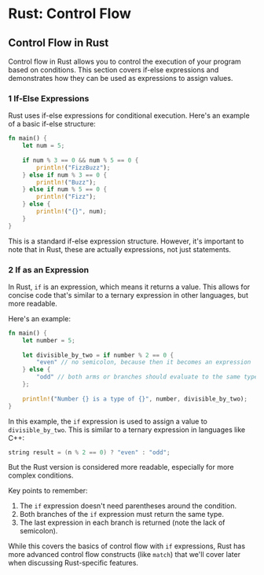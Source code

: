 # Rust: Control Flow

## Control Flow in Rust

Control flow in Rust allows you to control the execution of your program based on conditions. This section covers if-else expressions and demonstrates how they can be used as expressions to assign values.

### 1 If-Else Expressions

Rust uses if-else expressions for conditional execution. Here's an example of a basic if-else structure:

```rust
fn main() {
    let num = 5;
    
    if num % 3 == 0 && num % 5 == 0 {
        println!("FizzBuzz");
    } else if num % 3 == 0 {
        println!("Buzz");
    } else if num % 5 == 0 {
        println!("Fizz");
    } else {
        println!("{}", num);
    }
}
```

This is a standard if-else expression structure. However, it's important to note that in Rust, these are actually expressions, not just statements.

### 2 If as an Expression

In Rust, `if` is an expression, which means it returns a value. This allows for concise code that's similar to a ternary expression in other languages, but more readable.

Here's an example:

```rust
fn main() {
    let number = 5;
    
    let divisible_by_two = if number % 2 == 0 {
        "even" // no semicolon, because then it becomes an expression
    } else {
        "odd" // both arms or branches should evaluate to the same type
    };
    
    println!("Number {} is a type of {}", number, divisible_by_two);
}
```

In this example, the `if` expression is used to assign a value to `divisible_by_two`. This is similar to a ternary expression in languages like C++:

```cpp
string result = (n % 2 == 0) ? "even" : "odd";
```

But the Rust version is considered more readable, especially for more complex conditions.

Key points to remember:
1. The `if` expression doesn't need parentheses around the condition.
2. Both branches of the `if` expression must return the same type.
3. The last expression in each branch is returned (note the lack of semicolon).

While this covers the basics of control flow with `if` expressions, Rust has more advanced control flow constructs (like `match`) that we'll cover later when discussing Rust-specific features.

